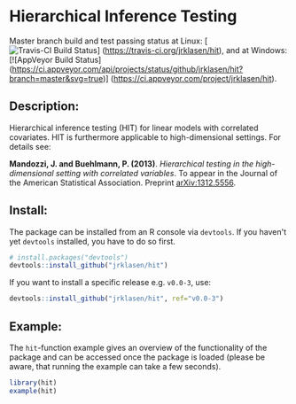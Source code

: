 # Hierarchical Inference Testing

Master branch build and test passing status at Linux:
[![Travis-CI Build Status](https://travis-ci.org/jrklasen/hit.png?branch=master)]
(https://travis-ci.org/jrklasen/hit), and at Windows:
[![AppVeyor Build Status]
  (https://ci.appveyor.com/api/projects/status/github/jrklasen/hit?branch=master&svg=true)]
(https://ci.appveyor.com/project/jrklasen/hit).

## Description:
Hierarchical inference testing (HIT) for linear models with correlated covariates. 
HIT is furthermore applicable to high-dimensional settings. For details see:

**Mandozzi, J. and Buehlmann, P. (2013)**. *Hierarchical testing in the high-dimensional 
setting with correlated variables*. To appear in the Journal of the American Statistical 
Association. Preprint [arXiv:1312.5556](http://arxiv.org/abs/1312.5556).

## Install:

The package can be installed from an R console via `devtools`. If you haven't yet 
`devtools` installed, you have to do so first.

```R
# install.packages("devtools")
devtools::install_github("jrklasen/hit")
```

If you want to install a specific release e.g. `v0.0-3`, use: 

```R
devtools::install_github("jrklasen/hit", ref="v0.0-3")
```

## Example:

The `hit`-function example gives an overview of the functionality of the package 
and can be accessed once the package is loaded (please be aware, that running the 
example can take a few seconds).

```R
library(hit)
example(hit)
```
